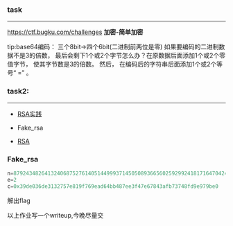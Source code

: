 ### task
---
https://ctf.bugku.com/challenges **加密-简单加密**

tip:base64编码： 三个8bit→四个6bit(二进制前两位是零)
如果要编码的二进制数据不是3的倍数， 最后会剩下1个或2个字节怎么办？在原数据后面添加1个或2个零值字节， 使其字节数是3的倍数。 然后， 在编码后的字符串后面添加1个或2个等号“ =” 。

### task2:
---
- [RSA实践](http://www.shiyanbar.com/ctf/1828)

- Fake_rsa
- [RSA](http://www.shiyanbar.com/ctf/1772)

### Fake_rsa
```python
n=87924348264132406875276140514499937145050893665602592992418171647042491658461
e=2
c=0x39de036de3132757e819f769ead64bb487ee3f47e67843afb73748fd9e979be0
```
解出flag

以上作业写一个writeup,今晚尽量交
